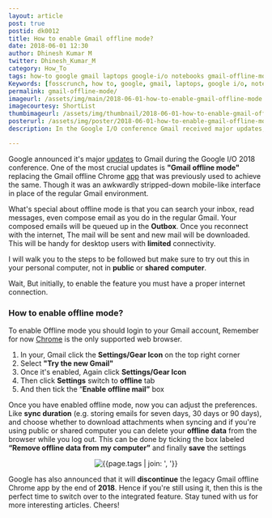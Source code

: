 ```yaml
---
layout: article
post: true
postid: dk0012
title: How to enable Gmail offline mode?
date: 2018-06-01 12:30
author: Dhinesh Kumar M
twitter: Dhinesh_Kumar_M
category: How_To
tags: how-to google gmail laptops google-i/o notebooks gmail-offline-mode google-io-2018 gmail-tricks gmail-tips 
Keywords: [fosscrunch, how to, google, gmail, laptops, google i/o, notebooks, gmail offline mode, google io 2018, gmail tricks, gmail tips ]
permalink: gmail-offline-mode/
imageurl: /assets/img/main/2018-06-01-how-to-enable-gmail-offline-mode.jpg
imagecourtesy: ShortList
thumbimageurl: /assets/img/thumbnail/2018-06-01-how-to-enable-gmail-offline-mode-t.jpg
posterurl: /assets/img/poster/2018-06-01-how-to-enable-gmail-offline-mode-p.jpg
description: In the Google I/O conference Gmail received major updates, One among them is Gmail offline mode, Which will enable desktop users to access gmail in offline. Read the article for the steps to enable offline mode.

---
```

<p><span class="first-letter">G</span>oogle announced it's major <a href="https://fosscrunch.com/new-gmail-features/" target="_blank">updates</a> to Gmail during the Google I/O 2018 conference. One of the most crucial updates is <strong>"Gmail offline mode"</strong> replacing the Gmail offline Chrome <a href="https://chrome.google.com/webstore/detail/gmail-offline/ejidjjhkpiempkbhmpbfngldlkglhimk" target="_blank">app</a> that was previously used to achieve the same. Though it was an awkwardly stripped-down mobile-like interface in place of the regular Gmail environment.</p>
<p>What's special about offline mode is that you can search your inbox, read messages, even compose email as you do in the regular Gmail. Your composed emails will be queued up in the <strong>Outbox</strong>. Once you reconnect with the internet, The mail will be sent and new mail will be downloaded. This will be handy for desktop users with <strong>limited</strong> connectivity.</p>
<p>I will walk you to the steps to be followed but make sure to try out this in your personal computer, not in <strong>public</strong> or <strong>shared</strong> <strong>computer</strong>.</p>
<p>Wait, But initially, to enable the feature you must have a proper internet connection.</p>
<h3><strong>How to enable offline mode?</strong></h3>
<p>To enable Offline mode you should login to your Gmail account, Remember for now <a href="https://www.google.com/chrome/" target="_blank">Chrome</a> is the only supported web browser.</p>
<ol>
<li>In your, Gmail click the <strong>Settings/Gear Icon</strong> on the top right corner</li>

<li>Select <strong>"Try the new Gmail"</strong></li>

<li>Once it's enabled, Again click <strong>Settings/Gear Icon</strong></li>

<li>Then click <strong>S</strong><strong><strong>ettings</strong></strong> switch to <strong>offline</strong> tab</li>

<li>And then tick the &ldquo;<strong>E</strong><strong><strong>nable</strong></strong> <strong>offline mail&rdquo;</strong> box</li>
</ol>
<p>Once you have enabled offline mode, now you can adjust the preferences. Like <strong>sync duration</strong> (e.g. storing emails for seven days, 30 days or 90 days), and choose whether to download attachments when syncing and if you're using public or shared computer you can delete your <strong>offline</strong> <strong>data</strong> from the browser while you log out. This can be done by ticking the box labeled <strong>&ldquo;Remove offline data from my computer&rdquo;</strong> and finally <b>save</b> the settings</p>
<div class="article-main-img">
<center>
	<img src="{{ site.baseurl }}/assets/img/main/2018-06-01-how-to-enable-gmail-offline-mode-1.jpg" alt="{{page.tags | join: ', '}}">
</center>
</div>
<p>Google has also announced that it will <strong>discontinue</strong> the legacy Gmail offline Chrome app by the end of <strong>2018</strong>. Hence if you're still using it, then this is the perfect time to switch over to the integrated feature. Stay tuned with us for more interesting articles. Cheers!</p>